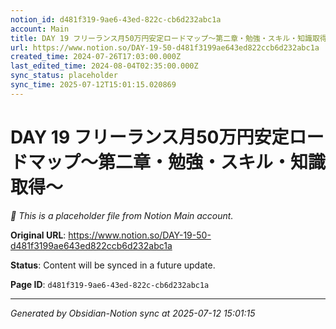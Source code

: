 ```yaml
---
notion_id: d481f319-9ae6-43ed-822c-cb6d232abc1a
account: Main
title: DAY 19 フリーランス月50万円安定ロードマップ〜第二章・勉強・スキル・知識取得〜
url: https://www.notion.so/DAY-19-50-d481f3199ae643ed822ccb6d232abc1a
created_time: 2024-07-26T17:03:00.000Z
last_edited_time: 2024-08-04T02:35:00.000Z
sync_status: placeholder
sync_time: 2025-07-12T15:01:15.020869
---
```


# DAY 19 フリーランス月50万円安定ロードマップ〜第二章・勉強・スキル・知識取得〜

*🔄 This is a placeholder file from Notion Main account.*

**Original URL**: https://www.notion.so/DAY-19-50-d481f3199ae643ed822ccb6d232abc1a

**Status**: Content will be synced in a future update.

**Page ID**: `d481f319-9ae6-43ed-822c-cb6d232abc1a`

---

*Generated by Obsidian-Notion sync at 2025-07-12 15:01:15*
